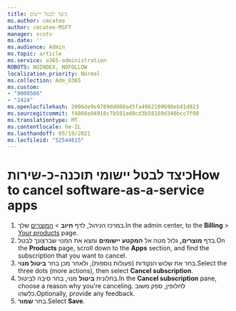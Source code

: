 ```yaml
---
title: כיצד לבטל יישום
ms.author: cmcatee
author: cmcatee-MSFT
manager: scotv
ms.date: ''
ms.audience: Admin
ms.topic: article
ms.service: o365-administration
ROBOTS: NOINDEX, NOFOLLOW
localization_priority: Normal
ms.collection: Adm_O365
ms.custom:
- "9000566"
- "2424"
ms.openlocfilehash: 2006de9e9789dd080a45fa4962109690eb41d923
ms.sourcegitcommit: f4866e94918c7b591ad0cd3b58169d340bcc7f00
ms.translationtype: MT
ms.contentlocale: he-IL
ms.lasthandoff: 05/19/2021
ms.locfileid: "52544615"
---
```

# <a name="how-to-cancel-software-as-a-service-apps"></a><span data-ttu-id="d81c5-102">כיצד לבטל יישומי תוכנה-כ-שירות</span><span class="sxs-lookup"><span data-stu-id="d81c5-102">How to cancel software-as-a-service apps</span></span>

1. <span data-ttu-id="d81c5-103">במרכז הניהול, לדף **חיוב**  >  [המוצרים](https://go.microsoft.com/fwlink/p/?linkid=842054) שלך.</span><span class="sxs-lookup"><span data-stu-id="d81c5-103">In the admin center, to the **Billing** > [Your products](https://go.microsoft.com/fwlink/p/?linkid=842054) page.</span></span>
2. <span data-ttu-id="d81c5-104">בדף **מוצרים,** גלול מטה אל **המקטע יישומים** ומצא את המנוי שברצונך לבטל.</span><span class="sxs-lookup"><span data-stu-id="d81c5-104">On the **Products** page, scroll down to the **Apps** section, and find the subscription that you want to cancel.</span></span> 
3. <span data-ttu-id="d81c5-105">בחר את שלוש הנקודות (פעולות נוספות), ולאחר מכן בחר **ביטול מנוי**.</span><span class="sxs-lookup"><span data-stu-id="d81c5-105">Select the three dots (more actions), then select **Cancel subscription**.</span></span>
4. <span data-ttu-id="d81c5-106">בחלונית **ביטול** מנוי, בחר סיבה לביטול.</span><span class="sxs-lookup"><span data-stu-id="d81c5-106">In the **Cancel subscription** pane, choose a reason why you're canceling.</span></span> <span data-ttu-id="d81c5-107">לחלופין, ספק משוב כלשהו.</span><span class="sxs-lookup"><span data-stu-id="d81c5-107">Optionally, provide any feedback.</span></span>
5. <span data-ttu-id="d81c5-108">בחר **שמור**.</span><span class="sxs-lookup"><span data-stu-id="d81c5-108">Select **Save**.</span></span>